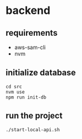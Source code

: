 # backend

## requirements

- aws-sam-cli
- nvm

## initialize database

```shell
cd src
nvm use
npm run init-db
```

## run the project

```shell
./start-local-api.sh
```
